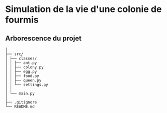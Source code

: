 # Simulation de la vie d'une colonie de fourmis

## Arborescence du projet

```shell
│
├── src/
│ ├── classes/
│ │ ├── ant.py
│ │ ├── colony.py
│ │ ├── egg.py
│ │ ├── food.py
│ │ ├── queen.py
│ │ └── settings.py
│ │
│ └── main.py
│
├── .gitignore
└── README.md
```
